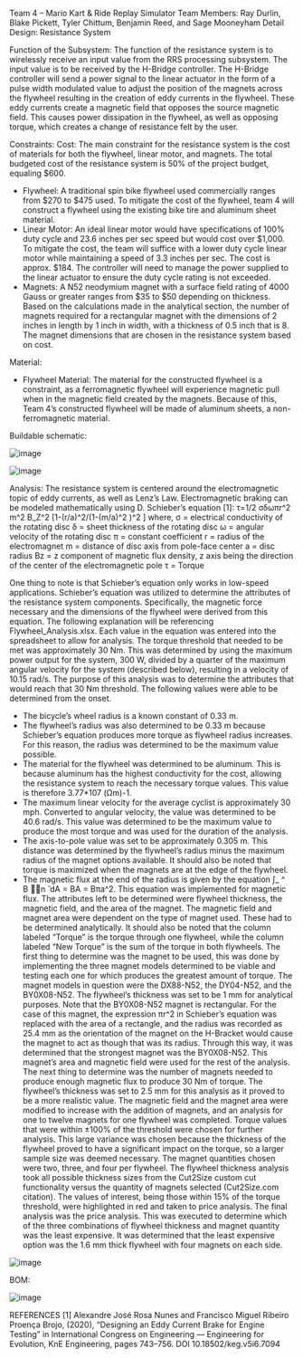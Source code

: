 Team 4 – Mario Kart & Ride Replay Simulator
Team Members: Ray Durlin, Blake Pickett, Tyler Chittum, Benjamin Reed, and Sage Mooneyham
Detail Design: Resistance System


Function of the Subsystem: 
The function of the resistance system is to wirelessly receive an input value from the RRS processing subsystem. The input value is to be received by the H-Bridge controller. The H-Bridge controller will send a power signal to the linear actuator in the form of a pulse width modulated value to adjust the position of the magnets across the flywheel resulting in the creation of eddy currents in the flywheel. These eddy currents create a magnetic field that opposes the source magnetic field. This causes power dissipation in the flywheel, as well as opposing torque, which creates a change of resistance felt by the user. 

Constraints:
Cost: The main constraint for the resistance system is the cost of materials for both the flywheel, linear motor, and magnets. The total budgeted cost of the resistance system is 50% of the project budget, equaling $600. 
-	Flywheel: A traditional spin bike flywheel used commercially ranges from $270 to $475 used. To mitigate the cost of the flywheel, team 4 will construct a flywheel using the existing bike tire and aluminum sheet material.
-	Linear Motor: An ideal linear motor would have specifications of 100% duty cycle and 23.6 inches per sec speed but would cost over $1,000. To mitigate the cost, the team will suffice with a lower duty cycle linear motor while maintaining a speed of 3.3 inches per sec. The cost is approx. $184. The controller will need to manage the power supplied to the linear actuator to ensure the duty cycle rating is not exceeded.
-	Magnets: A N52 neodymium magnet with a surface field rating of 4000 Gauss or greater ranges from $35 to $50 depending on thickness. Based on the calculations made in the analytical section, the number of magnets required for a rectangular magnet with the dimensions of 2 inches in length by 1 inch in width, with a thickness of 0.5 inch that is 8. The magnet dimensions that are chosen in the resistance system based on cost.

Material:
- Flywheel Material: The material for the constructed flywheel is a constraint, as a ferromagnetic flywheel will experience magnetic pull when in the magnetic field created by the magnets. Because of this, Team 4’s constructed flywheel will be made of aluminum sheets, a non-ferromagnetic material.

Buildable schematic:

![image](https://user-images.githubusercontent.com/114370750/201011044-d22a8e48-4f29-43f6-9733-91bda5719795.png)

![image](https://user-images.githubusercontent.com/114370750/201011097-6f954d7b-ff05-4396-bd05-49222ed99d69.png)




Analysis:
The resistance system is centered around the electromagnetic topic of eddy currents, as well as Lenz’s Law. Electromagnetic braking can be modeled mathematically using D. Schieber’s equation [1]:
τ=1/2 σδωπr^2 m^2 B_Z^2 [1-(r/a)^2/(1-(m/a)^2 )^2 ]
where,
σ = electrical conductivity of the rotating disc
δ = sheet thickness of the rotating disc
ω = angular velocity of the rotating disc
π = constant coefficient
r = radius of the electromagnet 
m = distance of disc axis from pole-face center
a = disc radius
Bz = z component of magnetic flux density, z axis being the direction of the center of the electromagnetic pole
τ = Torque

One thing to note is that Schieber’s equation only works in low-speed applications.
Schieber’s equation was utilized to determine the attributes of the resistance system components. Specifically, the magnetic force necessary and the dimensions of the flywheel were derived from this equation. The following explanation will be referencing Flywheel_Analysis.xlsx.
Each value in the equation was entered into the spreadsheet to allow for analysis. The torque threshold that needed to be met was approximately 30 Nm. This was determined by using the maximum power output for the system, 300 W, divided by a quarter of the maximum angular velocity for the system (described below), resulting in a velocity of 10.15 rad/s. The purpose of this analysis was to determine the attributes that would reach that 30 Nm threshold. 
The following values were able to be determined from the onset.
-	The bicycle’s wheel radius is a known constant of 0.33 m. 
-	The flywheel’s radius was also determined to be 0.33 m because Schieber’s equation produces more torque as flywheel radius increases. For this reason, the radius was determined to be the maximum value possible.
-	The material for the flywheel was determined to be aluminum. This is because aluminum has the highest conductivity for the cost, allowing the resistance system to reach the necessary torque values. This value is therefore 3.77*107 (Ωm)-1.
-	The maximum linear velocity for the average cyclist is approximately 30 mph. Converted to angular velocity, the value was determined to be 40.6 rad/s. This value was determined to be the maximum value to produce the most torque and was used for the duration of the analysis.
-	The axis-to-pole value was set to be approximately 0.305 m. This distance was determined by the flywheel’s radius minus the maximum radius of the magnet options available. It should also be noted that torque is maximized when the magnets are at the edge of the flywheel.
-	The magnetic flux at the end of the radius is given by the equation ∫_ ^  B ⃗⋅n ̂ dA = BA = Bπa^2. This equation was implemented for magnetic flux.
The attributes left to be determined were flywheel thickness, the magnetic field, and the area of the magnet. The magnetic field and magnet area were dependent on the type of magnet used. These had to be determined analytically. It should also be noted that the column labeled “Torque” is the torque through one flywheel, while the column labeled “New Torque” is the sum of the torque in both flywheels.
The first thing to determine was the magnet to be used, this was done by implementing the three magnet models determined to be viable and testing each one for which produces the greatest amount of torque. The magnet models in question were the DX88-N52, the DY04-N52, and the BY0X08-N52. The flywheel’s thickness was set to be 1 mm for analytical purposes. Note that the BY0X08-N52 magnet is rectangular. For the case of this magnet, the expression πr^2 in Schieber’s equation was replaced with the area of a rectangle, and the radius was recorded as 25.4 mm as the orientation of the magnet on the H-Bracket would cause the magnet to act as though that was its radius. Through this way, it was determined that the strongest magnet was the BY0X08-N52. This magnet’s area and magnetic field were used for the rest of the analysis.
The next thing to determine was the number of magnets needed to produce enough magnetic flux to produce 30 Nm of torque. The flywheel’s thickness was set to 2.5 mm for this analysis as it proved to be a more realistic value. The magnetic field and the magnet area were modified to increase with the addition of magnets, and an analysis for one to twelve magnets for one flywheel was completed. Torque values that were within ±100% of the threshold were chosen for further analysis. This large variance was chosen because the thickness of the flywheel proved to have a significant impact on the torque, so a larger sample size was deemed necessary. The magnet quantities chosen were two, three, and four per flywheel.
The flywheel thickness analysis took all possible thickness sizes from the Cut2Size custom cut functionality versus the quantity of magnets selected (Cut2Size.com citation). The values of interest, being those within 15% of the torque threshold, were highlighted in red and taken to price analysis.
The final analysis was the price analysis. This was executed to determine which of the three combinations of flywheel thickness and magnet quantity was the least expensive. It was determined that the least expensive option was the 1.6 mm thick flywheel with four magnets on each side.


![image](https://user-images.githubusercontent.com/114370750/201012188-e285c507-e496-41f7-a01a-832c86b08c23.png)



BOM:

![image](https://user-images.githubusercontent.com/114370750/201011295-cf13f8bb-1d30-43b7-a0ac-1640ab845f02.png)




REFERENCES
[1]	Alexandre José Rosa Nunes and Francisco Miguel Ribeiro Proença Brojo, (2020), “Designing an Eddy Current Brake for Engine Testing” in International Congress on Engineering — Engineering for Evolution, KnE Engineering, pages 743–756. DOI 10.18502/keg.v5i6.7094



